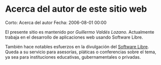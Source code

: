 Acerca del autor de este sitio web
==================================

Corto: Acerca del autor
Fecha: 2006-08-01 00:00

El presente sitio es mantenido por *Guillermo Valdés Lozano*. Actualmente trabaja en el desarrollo de aplicaciones web usando Software Libre.

También hace notables esfuerzos en la divulgación del [Software Libre](http://es.wikipedia.org/wiki/Software_libre). Queda a su servicio para asesorías, pláticas o conferencias sobre el tema, ya sea para instituciones educativas, gubernamentales o privadas.
